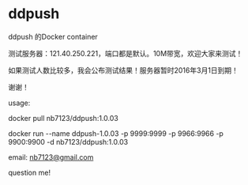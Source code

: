 # ddpush
ddpush 的Docker container

测试服务器：121.40.250.221，端口都是默认。10M带宽，欢迎大家来测试！

如果测试人数比较多，我会公布测试结果！服务器暂时2016年3月1日到期！

谢谢！

usage:

docker pull nb7123/ddpush:1.0.03

  docker run --name ddpush-1.0.03 -p 9999:9999 -p 9966:9966 -p 9900:9900 -d nb7123/ddpush:1.0.03
  
  
  email: nb7123@gmail.com

  question me!
